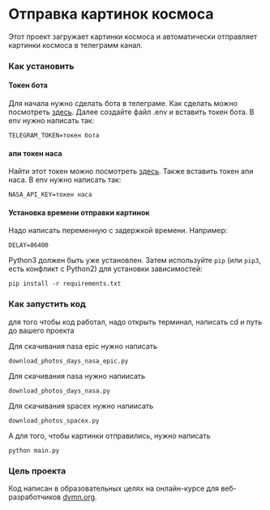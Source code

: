 # Отправка картинок космоса

Этот проект загружает картинки космоса и автоматически отправляет картинки космоса в телеграмм канал.

### Как установить

#### Токен бота
Для начала нужно сделать бота в телеграме. Как сделать можно посмотреть [здесь](https://way23.ru/регистрация-бота-в-telegram.html). 
Далее создайте файл .env и вставить токен бота. 
В env нужно написать так:
```
TELEGRAM_TOKEN=токен бота
```

#### апи токен наса
Найти этот токен можно посмотреть [здесь](https://api.nasa.gov/). Также вставить токен апи наса.
В env нужно написать так:
```
NASA_API_KEY=токен наса
```

#### Установка времени отправки картинок
Надо написать переменную с задержкой времени.
Например:
```
DELAY=86400
```

Python3 должен быть уже установлен. 
Затем используйте `pip` (или `pip3`, есть конфликт с Python2) для установки зависимостей:
```
pip install -r requirements.txt
```

### Как запустить код

для того чтобы код работал, надо открыть терминал, написать cd и путь до вашего проекта

Для скачивания nasa epic нужно написать

```
download_photos_days_nasa_epic.py
```

Для скачивания nasa нужно напиисать

```
download_photos_days_nasa.py
```

Для скачивания spacex нужно напиисать
```
download_photos_spacex.py
```

А для того, чтобы картинки отправились, нужно написать
```
python main.py
```

### Цель проекта

Код написан в образовательных целях на онлайн-курсе для веб-разработчиков [dvmn.org](https://dvmn.org/).
